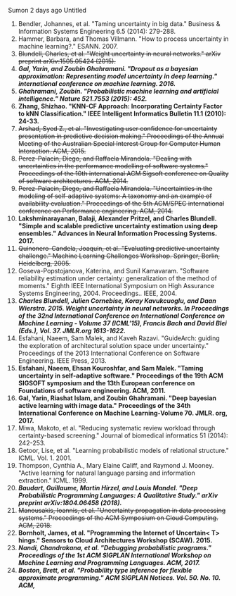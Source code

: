 
Sumon  2 days ago
Untitled

1. Bendler, Johannes, et al. "Taming uncertainty in big data." Business & Information Systems Engineering 6.5 (2014): 279-288.
2. Hammer, Barbara, and Thomas Villmann. "How to process uncertainty in machine learning?." ESANN. 2007.
3. ~~Blundell, Charles, et al. "Weight uncertainty in neural networks." arXiv preprint arXiv:1505.05424 (2015).~~
4. ***Gal, Yarin, and Zoubin Ghahramani. "Dropout as a bayesian approximation: Representing model uncertainty in deep learning." international conference on machine learning. 2016.***
5. ***Ghahramani, Zoubin. "Probabilistic machine learning and artificial intelligence." Nature 521.7553 (2015): 452.***
6. **Zhang, Shizhao. "KNN-CF Approach: Incorporating Certainty Factor to kNN Classification." IEEE Intelligent Informatics Bulletin 11.1 (2010): 24-33.**
7. ~~Arshad, Syed Z., et al. "Investigating user confidence for uncertainty presentation in predictive decision making." Proceedings of the Annual Meeting of the Australian Special Interest Group for Computer Human Interaction. ACM, 2015.~~
8. ~~Perez-Palacin, Diego, and Raffaela Mirandola. "Dealing with uncertainties in the performance modelling of software systems." Proceedings of the 10th international ACM Sigsoft conference on Quality of software architectures. ACM, 2014.~~
9. ~~Perez-Palacin, Diego, and Raffaela Mirandola. "Uncertainties in the modeling of self-adaptive systems: A taxonomy and an example of availability evaluation." Proceedings of the 5th ACM/SPEC international conference on Performance engineering. ACM, 2014.~~
10. **Lakshminarayanan, Balaji, Alexander Pritzel, and Charles Blundell. "Simple and scalable predictive uncertainty estimation using deep ensembles." Advances in Neural Information Processing Systems. 2017.**
11. ~~Quinonero-Candela, Joaquin, et al. "Evaluating predictive uncertainty challenge." Machine Learning Challenges Workshop. Springer, Berlin, Heidelberg, 2005.~~
12. Goseva-Popstojanova, Katerina, and Sunil Kamavaram. "Software reliability estimation under certainty: generalization of the method of moments." Eighth IEEE International Symposium on High Assurance Systems Engineering, 2004. Proceedings.. IEEE, 2004.
13. ***Charles Blundell, Julien Cornebise, Koray Kavukcuoglu, and Daan Wierstra. 2015. Weight uncertainty in neural networks. In Proceedings of the 32nd International Conference on International Conference on Machine Learning - Volume 37 (ICML'15), Francis Bach and David Blei (Eds.), Vol. 37. JMLR.org 1613-1622.***
14. Esfahani, Naeem, Sam Malek, and Kaveh Razavi. "GuideArch: guiding the exploration of architectural solution space under uncertainty." Proceedings of the 2013 International Conference on Software Engineering. IEEE Press, 2013.
15. **Esfahani, Naeem, Ehsan Kouroshfar, and Sam Malek. "Taming uncertainty in self-adaptive software." Proceedings of the 19th ACM SIGSOFT symposium and the 13th European conference on Foundations of software engineering. ACM, 2011.**
16. **Gal, Yarin, Riashat Islam, and Zoubin Ghahramani. "Deep bayesian active learning with image data." Proceedings of the 34th International Conference on Machine Learning-Volume 70. JMLR. org, 2017.**
17. Miwa, Makoto, et al. "Reducing systematic review workload through certainty-based screening." Journal of biomedical informatics 51 (2014): 242-253.
18. Getoor, Lise, et al. "Learning probabilistic models of relational structure." ICML. Vol. 1. 2001.
19. Thompson, Cynthia A., Mary Elaine Califf, and Raymond J. Mooney. "Active learning for natural language parsing and information extraction." ICML. 1999.
20. ***Baudart, Guillaume, Martin Hirzel, and Louis Mandel. "Deep Probabilistic Programming Languages: A Qualitative Study." arXiv preprint arXiv:1804.06458 (2018).***
21. ~~Manousakis, Ioannis, et al. "Uncertainty propagation in data processing systems." Proceedings of the ACM Symposium on Cloud Computing. ACM, 2018.~~
22. **Bornholt, James, et al. "Programming the Internet of Uncertain< T> hings." Sensors to Cloud Architectures Workshop (SCAW). 2015.**
23. ***Nandi, Chandrakana, et al. "Debugging probabilistic programs." Proceedings of the 1st ACM SIGPLAN International Workshop on Machine Learning and Programming Languages. ACM, 2017.***
24. ***Boston, Brett, et al. "Probability type inference for flexible approximate programming." ACM SIGPLAN Notices. Vol. 50. No. 10. ACM,***
